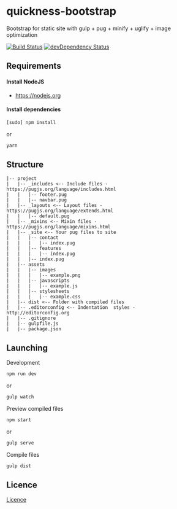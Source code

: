 # quickness-bootstrap

Bootstrap for static site with gulp + pug + minify + uglify + image optimization

[![Build Status](https://travis-ci.org/danielrohers/quickness-bootstrap.svg?branch=master)](https://travis-ci.org/danielrohers/quickness-bootstrap)
[![devDependency Status](https://david-dm.org/danielrohers/quickness-bootstrap/dev-status.svg)](https://david-dm.org/danielrohers/quickness-bootstrap#info=devDependencies)

## Requirements

#### Install NodeJS
- https://nodejs.org

#### Install dependencies
```bash
[sudo] npm install
```
or
```bash
yarn
```

## Structure

```
|-- project
|   |-- _includes <-- Include files - https://pugjs.org/language/includes.html
|   |   |-- footer.pug
|   |   |-- navbar.pug
|   |-- _layouts <-- Layout files - https://pugjs.org/language/extends.html
|   |   |-- default.pug
|   |-- _mixins <-- Mixin files - https://pugjs.org/language/mixins.html
|   |-- _site <-- Your pug files to site
|   |   |-- contact
|   |   |   |-- index.pug
|   |   |-- features
|   |   |   |-- index.pug
|   |   |-- index.pug
|   |-- assets
|   |   |-- images
|   |   |   |-- example.png
|   |   |-- javascripts
|   |   |   |-- example.js
|   |   |-- stylesheets
|   |   |   |-- example.css
|   |-- dist <-- Folder with compiled files
|   |-- .editorconfig <-- Indentation  styles - http://editorconfig.org
|   |-- .gitignore
|   |-- gulpfile.js
|   |-- package.json
```

## Launching

Development

```bash
npm run dev
```
or
```bash
gulp watch
```

Preview compiled files

```bash
npm start
```
or
```bash
gulp serve
```

Compile files

```bash
gulp dist
```

## Licence
[Licence](LICENSE)
